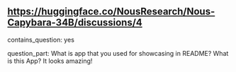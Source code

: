 ## https://huggingface.co/NousResearch/Nous-Capybara-34B/discussions/4

contains_question: yes

question_part: What is app that you used for showcasing in README? What is this App? It looks amazing!